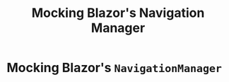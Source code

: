 ﻿---
uid: mocking-navigation-manager
title: Mocking Blazor's Navigation Manager
---

# Mocking Blazor's `NavigationManager`